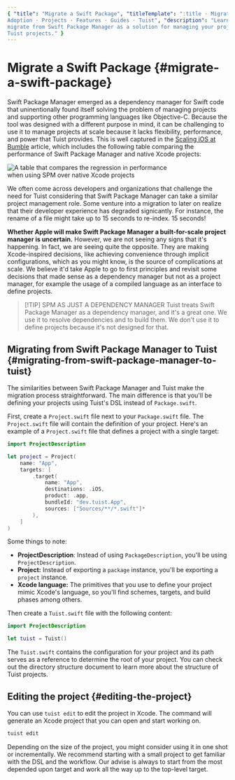 ```yaml
---
{ "title": "Migrate a Swift Package", "titleTemplate": ":title · Migrate ·
Adoption · Projects · Features · Guides · Tuist", "description": "Learn how to
migrate from Swift Package Manager as a solution for managing your projects to
Tuist projects." }
---
```

# Migrate a Swift Package {#migrate-a-swift-package}

Swift Package Manager emerged as a dependency manager for Swift code that
uninentionally found itself solving the problem of managing projects and
supporting other programming languages like Objective-C. Because the tool was
designed with a different purpose in mind, it can be challenging to use it to
manage projects at scale because it lacks flexibility, performance, and power
that Tuist provides. This is well captured in the [Scaling iOS at
Bumble](https://medium.com/bumble-tech/scaling-ios-at-bumble-239e0fa009f2)
article, which includes the following table comparing the performance of Swift
Package Manager and native Xcode projects:

<img style="max-width: 400px;" alt="A table that compares the regression in performance when using SPM over native Xcode projects" src="/images/guides/start/migrate/performance-table.webp">

We often come across developers and organizations that challenge the need for
Tuist considering that Swift Package Manager can take a similar project
management role. Some venture into a migration to later on realize that their
developer experience has degraded signicantly. For instance, the rename of a
file might take up to 15 seconds to re-index. 15 seconds!

**Whether Apple will make Swift Package Manager a built-for-scale project
manager is uncertain.** However, we are not seeing any signs that it's
happening. In fact, we are seeing quite the opposite. They are making
Xcode-inspired decisions, like achieving convenience through implicit
configurations, which
<LocalizedLink href="/guides/features/projects/cost-of-convenience">as you might
know,</LocalizedLink> is the source of complications at scale. We believe it'd
take Apple to go to first principles and revisit some decisions that made sense
as a dependency manager but not as a project manager, for example the usage of a
compiled language as an interface to define projects.

> [!TIP] SPM AS JUST A DEPENDENCY MANAGER Tuist treats Swift Package Manager as
> a dependency manager, and it's a great one. We use it to resolve dependencies
> and to build them. We don't use it to define projects because it's not
> designed for that.

## Migrating from Swift Package Manager to Tuist {#migrating-from-swift-package-manager-to-tuist}

The similarities between Swift Package Manager and Tuist make the migration
process straightforward. The main difference is that you'll be defining your
projects using Tuist's DSL instead of `Package.swift`.

First, create a `Project.swift` file next to your `Package.swift` file. The
`Project.swift` file will contain the definition of your project. Here's an
example of a `Project.swift` file that defines a project with a single target:

```swift
import ProjectDescription

let project = Project(
    name: "App",
    targets: [
        .target(
            name: "App",
            destinations: .iOS,
            product: .app,
            bundleId: "dev.tuist.App",
            sources: ["Sources/**/*.swift"]*
        ),
    ]
)
```

Some things to note:

- **ProjectDescription**: Instead of using `PackageDescription`, you'll be using
  `ProjectDescription`.
- **Project:** Instead of exporting a `package` instance, you'll be exporting a
  `project` instance.
- **Xcode language:** The primitives that you use to define your project mimic
  Xcode's language, so you'll find schemes, targets, and build phases among
  others.

Then create a `Tuist.swift` file with the following content:

```swift
import ProjectDescription

let tuist = Tuist()
```

The `Tuist.swift` contains the configuration for your project and its path
serves as a reference to determine the root of your project. You can check out
the
<LocalizedLink href="/guides/features/projects/directory-structure">directory
structure</LocalizedLink> document to learn more about the structure of Tuist
projects.

## Editing the project {#editing-the-project}

You can use <LocalizedLink href="/guides/features/projects/editing">`tuist
edit`</LocalizedLink> to edit the project in Xcode. The command will generate an
Xcode project that you can open and start working on.

```bash
tuist edit
```

Depending on the size of the project, you might consider using it in one shot or
incrementally. We recommend starting with a small project to get familiar with
the DSL and the workflow. Our advise is always to start from the most depended
upon target and work all the way up to the top-level target.
